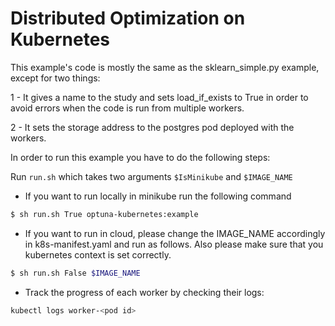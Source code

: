 # Distributed Optimization on Kubernetes

This example's code is mostly the same as the sklearn_simple.py example, 
except for two things:

1 - It gives a name to the study and sets load_if_exists to True
in order to avoid errors when the code is run from multiple workers.

2 - It sets the storage address to the postgres pod deployed with the workers.

In order to run this example you have to do the following steps:

Run `run.sh` which takes two arguments `$IsMinikube` and `$IMAGE_NAME`

- If you want to run locally in minikube run the following command

 ```bash
$ sh run.sh True optuna-kubernetes:example
 ```

- If you want to run in cloud, please change the IMAGE_NAME accordingly in k8s-manifest.yaml and run as follows. Also please make sure that you kubernetes context is set correctly.

 ```bash
$ sh run.sh False $IMAGE_NAME
 ```

- Track the progress of each worker by checking their logs:

```bash
kubectl logs worker-<pod id>
```
